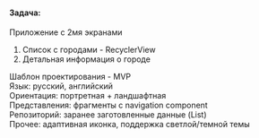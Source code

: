 #### Задача:  
Приложение с 2мя экранами
1. Список с городами - RecyclerView
2. Детальная информация о городе

Шаблон проектирования - MVP   
Язык: русский, английский  
Ориентация: портретная + ландшафтная  
Представления: фрагменты с navigation component  
Репозиторий: заранее заготовленные данные (List<City>)  
Прочее: адаптивная иконка, поддержка светлой/темной темы  



